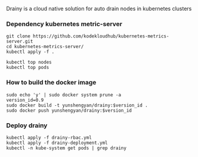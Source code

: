 Drainy is a cloud native solution for auto drain nodes in kubernetes clusters
### Dependency kubernetes metric-server
```
git clone https://github.com/kodekloudhub/kubernetes-metrics-server.git
cd kubernetes-metrics-server/
kubectl apply -f .

kubectl top nodes
kubectl top pods
```

### How to build the docker image
```
sudo echo 'y' | sudo docker system prune -a
version_id=0.9
sudo docker build -t yunshengyan/drainy:$version_id .
sudo docker push yunshengyan/drainy:$version_id
```

### Deploy drainy
```
kubectl apply -f drainy-rbac.yml
kubectl apply -f drainy-deployment.yml
kubectl -n kube-system get pods | grep drainy
```